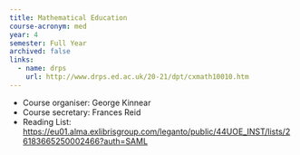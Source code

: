 ```yaml
---
title: Mathematical Education
course-acronym: med
year: 4
semester: Full Year
archived: false
links:
  - name: drps
    url: http://www.drps.ed.ac.uk/20-21/dpt/cxmath10010.htm
---
```

- Course organiser: George Kinnear
- Course secretary: Frances Reid
- Reading List: https://eu01.alma.exlibrisgroup.com/leganto/public/44UOE_INST/lists/26183665250002466?auth=SAML
